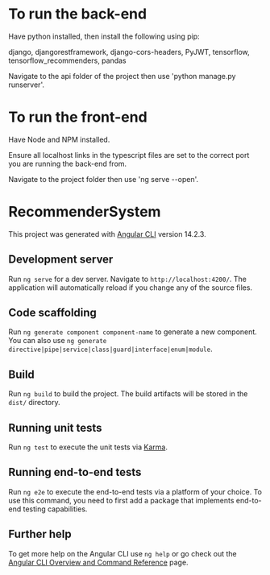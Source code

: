 # To run the back-end

Have python installed, then install the following using pip:

  django, djangorestframework, django-cors-headers, PyJWT, tensorflow, tensorflow_recommenders, pandas

Navigate to the api folder of the project then use 'python manage.py runserver'.

# To run the front-end

Have Node and NPM installed.

Ensure all localhost links in the typescript files are set to the correct port you are running the back-end from.

Navigate to the project folder then use 'ng serve --open'.

# RecommenderSystem

This project was generated with [Angular CLI](https://github.com/angular/angular-cli) version 14.2.3.

## Development server

Run `ng serve` for a dev server. Navigate to `http://localhost:4200/`. The application will automatically reload if you change any of the source files.

## Code scaffolding

Run `ng generate component component-name` to generate a new component. You can also use `ng generate directive|pipe|service|class|guard|interface|enum|module`.

## Build

Run `ng build` to build the project. The build artifacts will be stored in the `dist/` directory.

## Running unit tests

Run `ng test` to execute the unit tests via [Karma](https://karma-runner.github.io).

## Running end-to-end tests

Run `ng e2e` to execute the end-to-end tests via a platform of your choice. To use this command, you need to first add a package that implements end-to-end testing capabilities.

## Further help

To get more help on the Angular CLI use `ng help` or go check out the [Angular CLI Overview and Command Reference](https://angular.io/cli) page.
